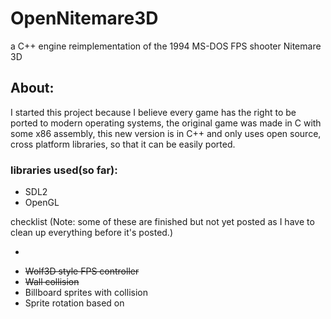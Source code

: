 # OpenNitemare3D
a C++ engine reimplementation of the 1994 MS-DOS FPS shooter Nitemare 3D

## About:
I started this project because I believe every game has the right to be ported to modern operating systems,
the original game was made in C with some x86 assembly, this new version is in C++ and only uses open source, cross platform libraries,
so that it can be easily ported.

### libraries used(so far):
* SDL2
* OpenGL

checklist (Note: some of these are finished but not yet posted as I have to clean up everything before it's posted.)
* ~~~get original sprite files working with SDL2~~
* ~~Wolf3D style FPS controller~~
* ~~Wall collision~~ 
* Billboard sprites with collision
* Sprite rotation based on

